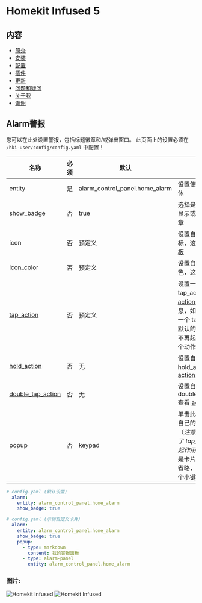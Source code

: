 # Homekit Infused 5

## 内容
- [简介](index.md)
- [安装](installation.md)
- [配置](configuration.md)
- [插件](addons.md)
- [更新](updates.md)
- [问题和疑问](issues.md)
- [关于我](about.md)
- [谢谢](thanks.md)

## Alarm警报

您可以在此处设置警报，包括标题徽章和/或弹出窗口。 此页面上的设置必须在 `/hki-user/config/config.yaml` 中配置！

| 名称 | 必须 | 默认 | 说明 |
|----------------------------------|-------------|----------------------|-----------------------------------------------------------------------------------------------------------------------------------------------------------------------------------|
| entity | 是 | alarm_control_panel.home_alarm | 设置使用的报警实体 |
| show_badge | 否 | true | 选择是否在标题中显示或隐藏警报徽章 |
| icon | 否 | 预定义 | 设置自己的报警图标，这个接受 [JS模板](https://github.com/custom-cards/button-card#javascript-templates) |
| icon_color | 否 | 预定义 | 设置自己的图标颜色，这接受 [JS模板](https://github.com/custom-cards/button-card#javascript-templates) |
| [tap_action](https://github.com/custom-cards/button-card#Action) | 否 | 预定义 | 设置一个自定义的 tap_action, 查看 [actions](https://github.com/custom-cards/button-card#Action) 获取更多信息，如果你设置了一个 tap_action，默认的弹出窗口将不再起作用并被这个动作取代 |
| [hold_action](https://github.com/custom-cards/button-card#Action) | 否 | 无 | 设置自定义 hold_action, 查看 [actions](https://github.com/custom-cards/button-card#Action) |
| [double_tap_action](https://github.com/custom-cards/button-card#Action) | 否 | 无 | 设置自定义 double_tap_action, 查看 [actions](https://github.com/custom-cards/button-card#Action) |
| popup | 否 | keypad | 单击此徽章时设计自己的弹出窗口（*注意：如果定义了 tap_action 将不起作用！*），这必须是卡片列表！如果省略，它将显示一个小键盘 |

```yaml
# config.yaml (默认设置)
  alarm:
    entity: alarm_control_panel.home_alarm
    show_badge: true
```
```yaml
# config.yaml (示例自定义卡片)
  alarm:
    entity: alarm_control_panel.home_alarm
    show_badge: true
    popup:
      - type: markdown
        content: 我的警报面板
      - type: alarm-panel
        entity: alarm_control_panel.home_alarm
```

### 图片:

![Homekit Infused](../images/hki-alarm-2.png)
![Homekit Infused](../images/hki-alarm-1.png)
